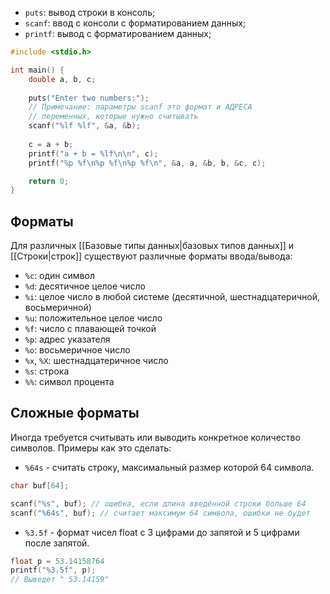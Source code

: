 - `puts`: вывод строки в консоль;
- `scanf`: ввод с консоли с форматированием данных;
- `printf`: вывод с форматированием данных;
```c
#include <stdio.h>

int main() {
    double a, b, c;
    
    puts("Enter two numbers:");
    // Примечание: параметры scanf это формат и АДРЕСА 
    // переменных, которые нужно считывать
    scanf("%lf %lf", &a, &b);
    
    c = a + b;
    printf("a + b = %lf\n\n", c);
    printf("%p %f\n%p %f\n%p %f\n", &a, a, &b, b, &c, c);

    return 0;
}
```

## Форматы
Для различных [[Базовые типы данных|базовых типов данных]] и [[Строки|строк]] существуют различные форматы ввода/вывода:
- `%c`: один символ
- `%d`: десятичное целое число
- `%i`: целое число в любой системе (десятичной, шестнадцатеричной, восьмеричной)
- `%u`: положительное целое число
- `%f`: число с плавающей точкой
- `%p`: адрес указателя
- `%o`: восьмеричное число
- `%x`, `%X`: шестнадцатеричное число
- `%s`: строка
- `%%`: символ процента
## Сложные форматы
Иногда требуется считывать или выводить конкретное количество символов. Примеры как это сделать:

- `%64s` - считать строку, максимальный размер которой 64 символа.
```c
char buf[64];

scanf("%s", buf); // ошибка, если длина введённой строки больше 64
scanf("%64s", buf); // считает максимум 64 символа, ошибки не будет
```

- `%3.5f` - формат чисел float с 3 цифрами до запятой и 5 цифрами после запятой.
```c
float p = 53.14158764
printf("%3.5f", p);
// Выведет " 53.14159"
```